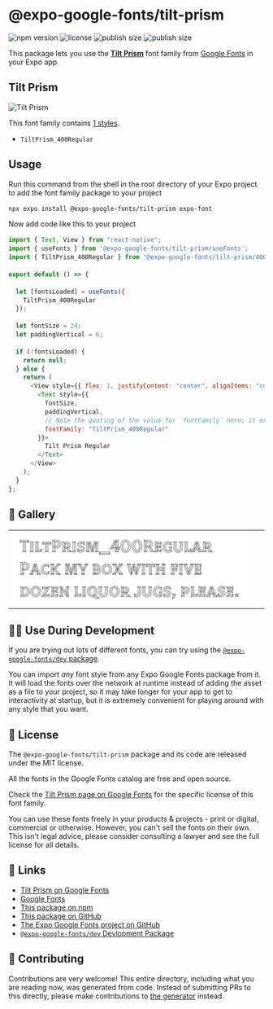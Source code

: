 # @expo-google-fonts/tilt-prism

![npm version](https://flat.badgen.net/npm/v/@expo-google-fonts/tilt-prism)
![license](https://flat.badgen.net/github/license/expo/google-fonts)
![publish size](https://flat.badgen.net/packagephobia/install/@expo-google-fonts/tilt-prism)
![publish size](https://flat.badgen.net/packagephobia/publish/@expo-google-fonts/tilt-prism)

This package lets you use the [**Tilt Prism**](https://fonts.google.com/specimen/Tilt+Prism) font family from [Google Fonts](https://fonts.google.com/) in your Expo app.

## Tilt Prism

![Tilt Prism](./font-family.png)

This font family contains [1 styles](#-gallery).

- `TiltPrism_400Regular`

## Usage

Run this command from the shell in the root directory of your Expo project to add the font family package to your project

```sh
npx expo install @expo-google-fonts/tilt-prism expo-font
```

Now add code like this to your project

```js
import { Text, View } from "react-native";
import { useFonts } from '@expo-google-fonts/tilt-prism/useFonts';
import { TiltPrism_400Regular } from '@expo-google-fonts/tilt-prism/400Regular';

export default () => {

  let [fontsLoaded] = useFonts({
    TiltPrism_400Regular
  });

  let fontSize = 24;
  let paddingVertical = 6;

  if (!fontsLoaded) {
    return null;
  } else {
    return (
      <View style={{ flex: 1, justifyContent: "center", alignItems: "center" }}>
        <Text style={{
          fontSize,
          paddingVertical,
          // Note the quoting of the value for `fontFamily` here; it expects a string!
          fontFamily: "TiltPrism_400Regular"
        }}>
          Tilt Prism Regular
        </Text>
      </View>
    );
  }
};
```

## 🔡 Gallery


||||
|-|-|-|
|![TiltPrism_400Regular](./400Regular/TiltPrism_400Regular.ttf.png)||||


## 👩‍💻 Use During Development

If you are trying out lots of different fonts, you can try using the [`@expo-google-fonts/dev` package](https://github.com/expo/google-fonts/tree/master/font-packages/dev#readme).

You can import _any_ font style from any Expo Google Fonts package from it. It will load the fonts over the network at runtime instead of adding the asset as a file to your project, so it may take longer for your app to get to interactivity at startup, but it is extremely convenient for playing around with any style that you want.


## 📖 License

The `@expo-google-fonts/tilt-prism` package and its code are released under the MIT license.

All the fonts in the Google Fonts catalog are free and open source.

Check the [Tilt Prism page on Google Fonts](https://fonts.google.com/specimen/Tilt+Prism) for the specific license of this font family.

You can use these fonts freely in your products & projects - print or digital, commercial or otherwise. However, you can't sell the fonts on their own. This isn't legal advice, please consider consulting a lawyer and see the full license for all details.

## 🔗 Links

- [Tilt Prism on Google Fonts](https://fonts.google.com/specimen/Tilt+Prism)
- [Google Fonts](https://fonts.google.com/)
- [This package on npm](https://www.npmjs.com/package/@expo-google-fonts/tilt-prism)
- [This package on GitHub](https://github.com/expo/google-fonts/tree/master/font-packages/tilt-prism)
- [The Expo Google Fonts project on GitHub](https://github.com/expo/google-fonts)
- [`@expo-google-fonts/dev` Devlopment Package](https://github.com/expo/google-fonts/tree/master/font-packages/dev)

## 🤝 Contributing

Contributions are very welcome! This entire directory, including what you are reading now, was generated from code. Instead of submitting PRs to this directly, please make contributions to [the generator](https://github.com/expo/google-fonts/tree/master/packages/generator) instead.
